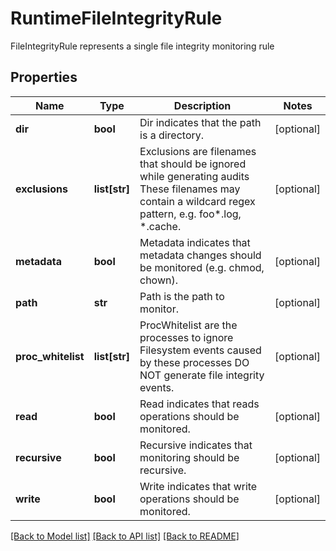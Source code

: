 # RuntimeFileIntegrityRule

FileIntegrityRule represents a single file integrity monitoring rule

## Properties
Name | Type | Description | Notes
------------ | ------------- | ------------- | -------------
**dir** | **bool** | Dir indicates that the path is a directory.  | [optional] 
**exclusions** | **list[str]** | Exclusions are filenames that should be ignored while generating audits These filenames may contain a wildcard regex pattern, e.g. foo*.log, *.cache.  | [optional] 
**metadata** | **bool** | Metadata indicates that metadata changes should be monitored (e.g. chmod, chown).  | [optional] 
**path** | **str** | Path is the path to monitor.  | [optional] 
**proc_whitelist** | **list[str]** | ProcWhitelist are the processes to ignore Filesystem events caused by these processes DO NOT generate file integrity events.  | [optional] 
**read** | **bool** | Read indicates that reads operations should be monitored.  | [optional] 
**recursive** | **bool** | Recursive indicates that monitoring should be recursive.  | [optional] 
**write** | **bool** | Write indicates that write operations should be monitored.  | [optional] 

[[Back to Model list]](../README.md#documentation-for-models) [[Back to API list]](../README.md#documentation-for-api-endpoints) [[Back to README]](../README.md)


